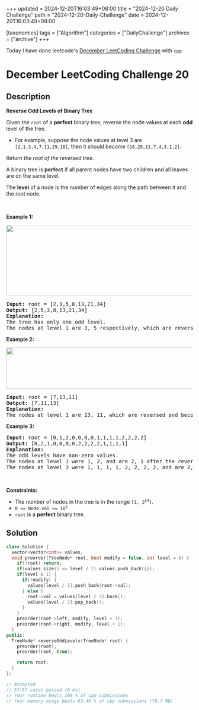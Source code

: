 +++
updated = 2024-12-20T16:03:49+08:00
title = "2024-12-20 Daily Challenge"
path = "2024-12-20-Daily-Challenge"
date = 2024-12-20T16:03:49+08:00

[taxonomies]
tags = ["Algorithm"]
categories = ["DailyChallenge"]
archives = ["archive"]
+++

Today I have done leetcode's [December LeetCoding Challenge](https://leetcode.com/problems/reverse-odd-levels-of-binary-tree/) with `cpp`.

<!-- more -->

# December LeetCoding Challenge 20

## Description

**Reverse Odd Levels of Binary Tree**

<p>Given the <code>root</code> of a <strong>perfect</strong> binary tree, reverse the node values at each <strong>odd</strong> level of the tree.</p>

<ul>
	<li>For example, suppose the node values at level 3 are <code>[2,1,3,4,7,11,29,18]</code>, then it should become <code>[18,29,11,7,4,3,1,2]</code>.</li>
</ul>

<p>Return <em>the root of the reversed tree</em>.</p>

<p>A binary tree is <strong>perfect</strong> if all parent nodes have two children and all leaves are on the same level.</p>

<p>The <strong>level</strong> of a node is the number of edges along the path between it and the root node.</p>

<p>&nbsp;</p>
<p><strong class="example">Example 1:</strong></p>
<img alt="" src="https://assets.leetcode.com/uploads/2022/07/28/first_case1.png" style="width: 626px; height: 191px;" />
<pre>
<strong>Input:</strong> root = [2,3,5,8,13,21,34]
<strong>Output:</strong> [2,5,3,8,13,21,34]
<strong>Explanation:</strong> 
The tree has only one odd level.
The nodes at level 1 are 3, 5 respectively, which are reversed and become 5, 3.
</pre>

<p><strong class="example">Example 2:</strong></p>
<img alt="" src="https://assets.leetcode.com/uploads/2022/07/28/second_case3.png" style="width: 591px; height: 111px;" />
<pre>
<strong>Input:</strong> root = [7,13,11]
<strong>Output:</strong> [7,11,13]
<strong>Explanation:</strong> 
The nodes at level 1 are 13, 11, which are reversed and become 11, 13.
</pre>

<p><strong class="example">Example 3:</strong></p>

<pre>
<strong>Input:</strong> root = [0,1,2,0,0,0,0,1,1,1,1,2,2,2,2]
<strong>Output:</strong> [0,2,1,0,0,0,0,2,2,2,2,1,1,1,1]
<strong>Explanation:</strong> 
The odd levels have non-zero values.
The nodes at level 1 were 1, 2, and are 2, 1 after the reversal.
The nodes at level 3 were 1, 1, 1, 1, 2, 2, 2, 2, and are 2, 2, 2, 2, 1, 1, 1, 1 after the reversal.
</pre>

<p>&nbsp;</p>
<p><strong>Constraints:</strong></p>

<ul>
	<li>The number of nodes in the tree is in the range <code>[1, 2<sup>14</sup>]</code>.</li>
	<li><code>0 &lt;= Node.val &lt;= 10<sup>5</sup></code></li>
	<li><code>root</code> is a <strong>perfect</strong> binary tree.</li>
</ul>


## Solution

``` cpp
class Solution {
  vector<vector<int>> values;
  void preorder(TreeNode* root, bool modify = false, int level = 0) {
    if(!root) return;
    if(values.size() <= level / 2) values.push_back({});
    if(level & 1) {
      if(!modify) {
        values[level / 2].push_back(root->val);
      } else {
        root->val = values[level / 2].back();
        values[level / 2].pop_back();
      }
    }
    preorder(root->left, modify, level + 1);
    preorder(root->right, modify, level + 1);
  }
public:
  TreeNode* reverseOddLevels(TreeNode* root) {
    preorder(root);
    preorder(root, true);

    return root;
  }
};

// Accepted
// 57/57 cases passed (0 ms)
// Your runtime beats 100 % of cpp submissions
// Your memory usage beats 63.46 % of cpp submissions (78.7 MB)
```
